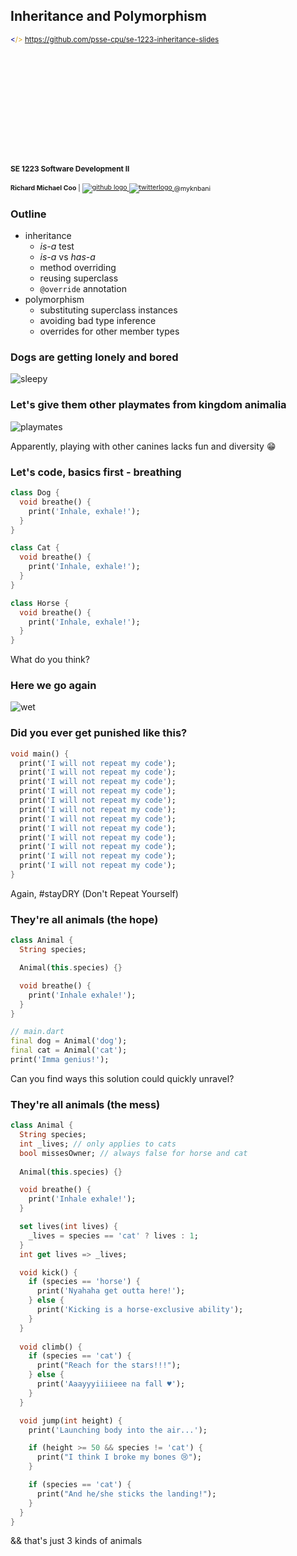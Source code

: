 Inheritance and Polymorphism
----------------------------

<small>
  <span style="color: darkblue;">&lt;</span><span style="color: goldenrod;">/&gt;</span>
  <a href="https://github.com/psse-cpu/se-1223-inheritance-slides">
    https://github.com/psse-cpu/se-1223-inheritance-slides
  </a>
</small>

<h4 style="margin-top: 192px; font-size: 0.85em;">
  <span class="course-code">SE 1223</span>
  <span class="course-title">Software Development II</span>
</h4>

<div style="font-size: 0.75em; margin-top: 16px;">
  <b>Richard Michael Coo</b> |

  <a href="https://github.com/myknbani">
    <img style="vertical-align: middle" src="images/github-32px.png" alt="github logo">
  </a>
  <a href="https://twitter.com/myknbani">
    <img style="vertical-align: middle" src="images/twitter-32px.png" alt="twitterlogo">
  </a>
  <span style="vertical-align: middle">@myknbani</span>
</div>



### Outline

* inheritance
  - _is-a_ test
  - _is-a_ vs _has-a_
  - method overriding
  - reusing superclass 
  - `@override` annotation
* polymorphism
  - substituting superclass instances
  - avoiding bad type inference
  - overrides for other member types



### Dogs are getting lonely and bored

![sleepy](images/sleepy.gif) <!-- .element style="width: 480px; height: 480px" -->



### Let's give them other playmates from kingdom animalia

![playmates](images/inheritance.png)

Apparently, playing with other canines lacks fun and diversity 😁 <!-- .element class="fragment" -->



### Let's code, basics first - breathing

```dart [1-5 | 7-11 | 13-17]
class Dog {
  void breathe() {
    print('Inhale, exhale!');
  }
}

class Cat {
  void breathe() {
    print('Inhale, exhale!');
  }
}

class Horse {
  void breathe() {
    print('Inhale, exhale!');
  }
}
```

What do you think? <!-- .element class="fragment" -->



### Here we go again

![wet](images/wet.jpg)



### Did you ever get punished like this?

```dart
void main() {
  print('I will not repeat my code');
  print('I will not repeat my code');
  print('I will not repeat my code');
  print('I will not repeat my code');
  print('I will not repeat my code');
  print('I will not repeat my code');
  print('I will not repeat my code');
  print('I will not repeat my code');
  print('I will not repeat my code');
  print('I will not repeat my code');
  print('I will not repeat my code');
  print('I will not repeat my code');
}
```

Again, #stayDRY (Don't Repeat Yourself) <!-- .element class="fragment" -->



### They're all animals (the hope)

```dart
class Animal {
  String species;

  Animal(this.species) {}

  void breathe() {
    print('Inhale exhale!');
  }
}

// main.dart
final dog = Animal('dog');
final cat = Animal('cat');
print('Imma genius!');
```

Can you find ways this solution could quickly unravel? <!-- .element class="fragment" -->



### They're all animals (the mess)

```dart  [3-4 | 12-15 | 17-23 | 25-31 | 33-43]
class Animal {
  String species;
  int _lives; // only applies to cats
  bool missesOwner; // always false for horse and cat
  
  Animal(this.species) {}

  void breathe() {
    print('Inhale exhale!');
  }

  set lives(int lives) {
    _lives = species == 'cat' ? lives : 1;
  }
  int get lives => _lives;

  void kick() {
    if (species == 'horse') {
      print('Nyahaha get outta here!');
    } else {
      print('Kicking is a horse-exclusive ability');
    }
  }
  
  void climb() {
    if (species == 'cat') {
      print("Reach for the stars!!!");
    } else {
      print('Aaayyyiiiieee na fall ♥');
    }
  }

  void jump(int height) {
    print('Launching body into the air...');

    if (height >= 50 && species != 'cat') {
      print("I think I broke my bones 😢");
    }

    if (species == 'cat') {
      print("And he/she sticks the landing!");
    }
  }
}
```

&& that's just 3 kinds of animals <!-- .element class="fragment" -->
